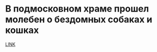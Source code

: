 # В подмосковном храме прошел молебен о бездомных собаках и кошках



[LINK](https://varlamov.ru/3055095.html)